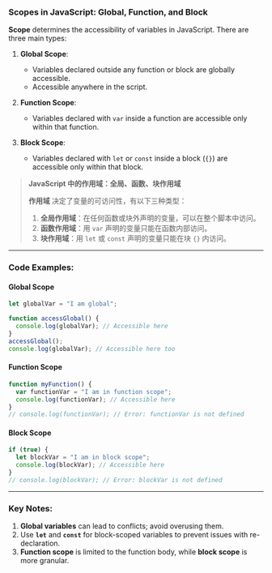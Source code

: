 ### Scopes in JavaScript: Global, Function, and Block

<audio src="..\..\mp3\Scope determine.mp3"></audio>

**Scope** determines the accessibility of variables in JavaScript. There are three main types:

1. **Global Scope**:
   - Variables declared outside any function or block are globally accessible.
   - Accessible anywhere in the script.

2. **Function Scope**:
   - Variables declared with `var` inside a function are accessible only within that function.

3. **Block Scope**:
   - Variables declared with `let` or `const` inside a block (`{}`) are accessible only within that block.

> **JavaScript 中的作用域：全局、函数、块作用域**  
>
>   <audio src="..\..\mp3\作用域 决定了变量的可访问性，.mp3"></audio>
>
> **作用域** 决定了变量的可访问性，有以下三种类型：
>
> 1. **全局作用域**：在任何函数或块外声明的变量，可以在整个脚本中访问。  
> 2. **函数作用域**：用 `var` 声明的变量只能在函数内部访问。  
> 3. **块作用域**：用 `let` 或 `const` 声明的变量只能在块 `{}` 内访问。

---

### Code Examples:

<audio src="..\..\mp3\这段代码展示了JavaScri (5).mp3"></audio>

#### **Global Scope**
```javascript
let globalVar = "I am global";

function accessGlobal() {
  console.log(globalVar); // Accessible here
}
accessGlobal();
console.log(globalVar); // Accessible here too
```

#### **Function Scope**
```javascript
function myFunction() {
  var functionVar = "I am in function scope";
  console.log(functionVar); // Accessible here
}
// console.log(functionVar); // Error: functionVar is not defined
```

#### **Block Scope**
```javascript
if (true) {
  let blockVar = "I am in block scope";
  console.log(blockVar); // Accessible here
}
// console.log(blockVar); // Error: blockVar is not defined
```

---

### Key Notes:

<audio src="..\..\mp3\1. __Global var.mp3"></audio>

1. **Global variables** can lead to conflicts; avoid overusing them.  
2. Use **`let`** and **`const`** for block-scoped variables to prevent issues with re-declaration.  
3. **Function scope** is limited to the function body, while **block scope** is more granular.